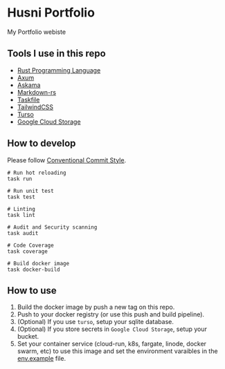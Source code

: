 # Husni Portfolio
My Portfolio webiste

## Tools I use in this repo
* [Rust Programming Language](https://www.rust-lang.org/)
* [Axum](https://github.com/tokio-rs/axum/tree/main)
* [Askama](https://github.com/djc/askama)
* [Markdown-rs](https://github.com/wooorm/markdown-rs)
* [Taskfile](https://taskfile.dev/)
* [TailwindCSS](https://tailwindcss.com/)
* [Turso](https://turso.tech/)
* [Google Cloud Storage](https://cloud.google.com/storage)

## How to develop

Please follow [Conventional Commit Style](https://www.conventionalcommits.org/en/v1.0.0/).

```
# Run hot reloading
task run

# Run unit test
task test

# Linting
task lint

# Audit and Security scanning
task audit

# Code Coverage
task coverage

# Build docker image
task docker-build
```

## How to use
1. Build the docker image by push a new tag on this repo.
2. Push to your docker registry (or use this push and build pipeline).
3. (Optional) If you use `turso`, setup your sqlite database.
4. (Optional) If you store secrets in `Google Cloud Storage`, setup your bucket.
4. Set your container service (cloud-run, k8s, fargate, linode, docker swarm, etc) to use this image and set the environment varaibles in the [env.example](./env.example) file.

